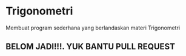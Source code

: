 # Trigonometri
Membuat program sederhana yang berlandaskan materi Trigonometri
<br>
## BELOM JADI!!!. YUK BANTU PULL REQUEST
